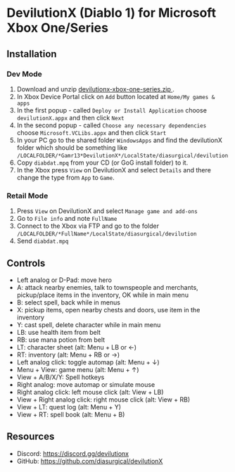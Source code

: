 # DevilutionX (Diablo 1) for Microsoft Xbox One/Series

## Installation
### Dev Mode
1. Download and unzip [devilutionx-xbox-one-series.zip
](https://github.com/diasurgical/devilutionX/releases/latest/download/devilutionx-xbox-one-series.zip
).
2. In Xbox Device Portal click on `Add` button located at `Home/My games & apps`
3. In the first popup - called `Deploy or Install Application` choose `devilutionX.appx` and then click `Next`
4. In the second popup - called `Choose any necessary dependencies` choose `Microsoft.VCLibs.appx` and then click `Start`
5. In your PC go to the shared folder `WindowsApps` and find the devilutionX folder which should be something like `/LOCALFOLDER/*Gamr13*DevilutionX*/LocalState/diasurgical/devilution`
6. Copy `diabdat.mpq` from your CD (or GoG install folder) to it.
7. In the Xbox press `View` on DevilutionX and select `Details` and there change the type from `App` to `Game`.

### Retail Mode
1. Press `View` on DevilutionX and select `Manage game and add-ons`
2. Go to `File info` and note `FullName`
3. Connect to the Xbox via FTP and go to the folder `/LOCALFOLDER/*FullName*/LocalState/diasurgical/devilution`
4. Send `diabdat.mpq`

## Controls

- Left analog or D-Pad: move hero
- A: attack nearby enemies, talk to townspeople and merchants, pickup/place items in the inventory, OK while in main menu
- B: select spell, back while in menus
- X: pickup items, open nearby chests and doors, use item in the inventory
- Y: cast spell, delete character while in main menu
- LB: use health item from belt
- RB: use mana potion from belt
- LT: character sheet (alt: Menu + LB or ←)
- RT: inventory (alt: Menu + RB or →)
- Left analog click: toggle automap (alt: Menu + ↓)
- Menu + View: game menu (alt: Menu + ↑)
- View + A/B/X/Y: Spell hotkeys
- Right analog: move automap or simulate mouse
- Right analog click: left mouse click (alt: View + LB)
- View + Right analog click: right mouse click (alt: View + RB)
- View + LT: quest log (alt: Menu + Y)
- View + RT: spell book (alt: Menu + B)

## Resources

* Discord: https://discord.gg/devilutionx
* GitHub: https://github.com/diasurgical/devilutionX
